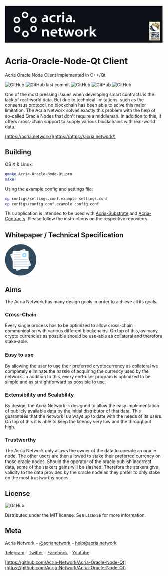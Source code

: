 ![Header](img/New%20Project.png)

# Acria-Oracle-Node-Qt Client

Acria Oracle Node Client implemented in C++/Qt

![GitHub](https://img.shields.io/github/license/Acria-Network/Acria-Oracle-Node-Qt)
![GitHub last commit](https://img.shields.io/github/last-commit/Acria-Network/Acria-Oracle-Node-Qt)
![GitHub](https://img.shields.io/badge/Qt-v5.15-brightgreen)
![GitHub](https://img.shields.io/badge/OS-Linux%2FMacOS%2FWindows-brightgreen)
![GitHub](https://badgen.net/twitter/follow/acrianetwork)

One of the most pressing issues when developing smart contracts is the lack of real-world data. But due to technical limitations, such as the consensus protocol, no blockchain has been able to solve this major limitation. The Acria Network solves exactly this problem with the help of so-called Oracle Nodes that don't require a middleman. In addition to this, it offers cross-chain support to supply various blockchains with real-world data.

[https://acria.network/](https://https://acria.network/)

## Building

OS X & Linux:

```sh
qmake Acria-Oracle-Node-Qt.pro
make
```

Using the example config and settings file:

```sh
cp configs/settings.conf.example settings.conf
cp configs/config.conf.example config.conf
```

This application is intended to be used with [Acria-Substrate](https://github.com/Acria-Network/acria-substrate) and [Acria-Contracts](https://github.com/Acria-Network/Acria-Contracts). Please follow the instructions on the respective repository.

## Whitepaper / Technical Specification

<a href="https://acria.network/whitepaper" target="_blank"><img src="img/documents-document.svg" width="100" height="100" /></a>

## Aims

The Acria Network has many design goals in order to achieve all its goals.

### Cross-Chain

Every single process has to be optimized to allow cross-chain communication with various different blockchains. On top of this, as many crypto currencies as possible should be use-able as collateral and therefore stake-able.

### Easy to use

By allowing the user to use their preferred cryptocurrency as collateral we completely eliminate the hassle of acquiring the currency used by the network. In addition to this, every end-user program is optimized to be simple and as straightforward as possible to use.

### Extensibility and Scalability

By design, the Acria Network is designed to allow the easy implementation of publicly available data by the initial distributor of that data. This guarantees that the network is always up to date with the needs of its users. On top of this it is able to keep the latency very low and the throughput high.

### Trustworthy

The Acria Network only allows the owner of the data to operate an oracle node. The other users are then allowed to stake their preferred currency on those oracle nodes. Should the operator of the oracle publish incorrect data, some of the stakers gains will be slashed. Therefore the stakers give validity to the data provided by the oracle node as they prefer to only stake on the most trustworthy nodes.

## License

![GitHub](https://img.shields.io/github/license/Acria-Network/Acria-Oracle-Node-Qt)

Distributed under the MIT license. See ``LICENSE`` for more information.


## Meta

Acria Network – [@acrianetwork](https://twitter.com/acrianetwork) – help@acria.network

[Telegram](https://t.me/acria_network) - [Twitter](https://twitter.com/acrianetwork) - [Facebook](https://www.facebook.com/Acria-102161605171826) - [Youtube](https://www.youtube.com/channel/UCCoP1eb6cGd7XTq0sAqP7cg)

[https://github.com/Acria-Network/Acria-Oracle-Node-Qt](https://github.com/Acria-Network/Acria-Oracle-Node-Qt)
